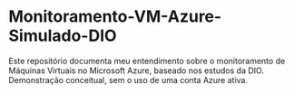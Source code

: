 # Monitoramento-VM-Azure-Simulado-DIO
Este repositório documenta meu entendimento sobre o monitoramento de Máquinas Virtuais no Microsoft Azure, baseado nos estudos da DIO. Demonstração conceitual, sem o uso de uma conta Azure ativa.
